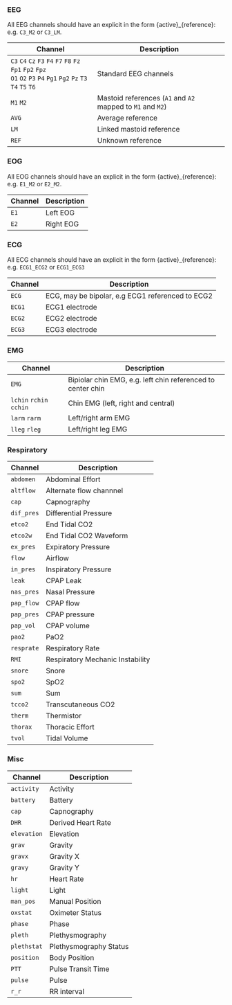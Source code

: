 ### EEG

All EEG channels should have an explicit in the form {active}_{reference}: e.g. `C3_M2` or `C3_LM`.

| Channel | Description          |
| ------- | -------------------- |
| `C3` `C4` `Cz` `F3` `F4` `F7` `F8` `Fz` `Fp1` `Fp2` `Fpz` <br>`O1` `O2` `P3` `P4` `Pg1` `Pg2` `Pz` `T3` `T4` `T5` `T6` | Standard EEG channels |
| `M1` `M2` | Mastoid references (`A1` and `A2` mapped to `M1` and `M2`) |
| `AVG`     | Average reference    |
| `LM`      | Linked mastoid reference |
| `REF`     | Unknown reference    |

### EOG

All EOG channels should have an explicit in the form {active}_{reference}: e.g. `E1_M2` or `E2_M2`.

| Channel | Description                |
| ------- | -------------------------- |
| `E1`      | Left EOG                   |
| `E2`      | Right EOG                  |

### ECG

All ECG channels should have an explicit in the form {active}_{reference}: e.g. `ECG1_ECG2` or `ECG1_ECG3`

| Channel    | Description             |
| ---------- | ----------------------- |
| `ECG`        | ECG, may be bipolar, e.g  ECG1 referenced to ECG2  |
| `ECG1`      |  ECG1 electrode|
| `ECG2`      |  ECG2 electrode|
| `ECG3`       |  ECG3 electrode|

### EMG

| Channel  | Description                                   |
| -------- | --------------------------------------------- |
| `EMG`         | Bipiolar chin EMG, e.g. left chin referenced to center chin |
| `lchin` `rchin` `cchin` | Chin EMG (left, right and central) |
| `larm` `rarm` | Left/right arm EMG |
| `lleg` `rleg` | Left/right leg EMG  |


### Respiratory

| Channel   | Description                      |
| --------- | -------------------------------- |
| `abdomen`   | Abdominal Effort                 |
| `altflow`   | Alternate flow channnel          |
| `cap`       | Capnography                      |
| `dif_pres`  | Differential Pressure            |
| `etco2`     | End Tidal CO2                    |
| `etco2w`    | End Tidal CO2 Waveform           |
| `ex_pres`   | Expiratory Pressure              |
| `flow`      | Airflow                          |
| `in_pres`   | Inspiratory Pressure             |
| `leak`      | CPAP Leak                        |
| `nas_pres`  | Nasal Pressure                   |
| `pap_flow`  | CPAP flow                        |
| `pap_pres`  | CPAP pressure                    |
| `pap_vol`   | CPAP volume                      |
| `pao2`      | PaO2                             |
| `resprate`  | Respiratory Rate                 |
| `RMI`       | Respiratory Mechanic Instability |
| `snore`     | Snore                            |
| `spo2`      | SpO2                             |
| `sum`       | Sum                              |
| `tcco2`     | Transcutaneous CO2               |
| `therm`     | Thermistor                       |
| `thorax`    | Thoracic Effort                  |
| `tvol`      | Tidal Volume                     |

### Misc

| Channel   | Description            |
| --------- | ---------------------- |
| `activity`  | Activity               |
| `battery`   | Battery                |
| `cap`       | Capnography            |
| `DHR`       | Derived Heart Rate     |
| `elevation` | Elevation              |
| `grav`      | Gravity                |
| `gravx`     | Gravity X              |
| `gravy`     | Gravity Y              |
| `hr`        | Heart Rate             |
| `light`     | Light                  |
| `man_pos` | Manual Position        |
| `oxstat`    | Oximeter Status        |
| `phase`     | Phase                  |
| `pleth`     | Plethysmography        |
| `plethstat` | Plethysmography Status |
| `position`  | Body Position          |
| `PTT`       | Pulse Transit Time     |
| `pulse`     | Pulse                  |
| `r_r`      | RR interval            |


